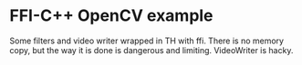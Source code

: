 FFI-C++ OpenCV example
======================

Some filters and video writer wrapped in TH with ffi.
There is no memory copy, but the way it is done is dangerous and limiting.
VideoWriter is hacky.
